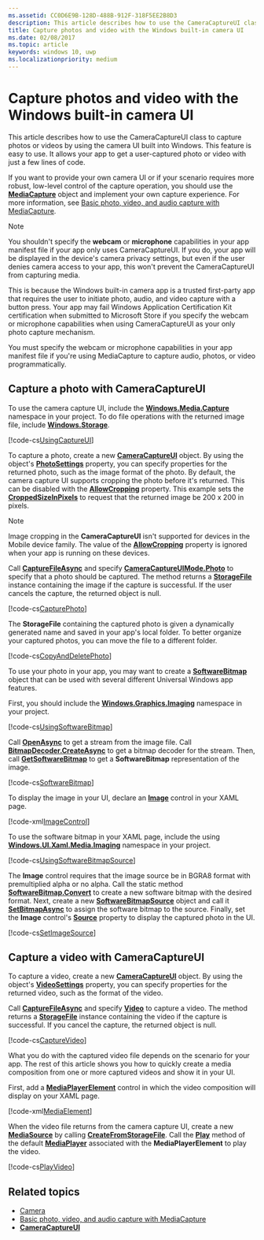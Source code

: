```yaml
---
ms.assetid: CC0D6E9B-128D-488B-912F-318F5EE2B8D3
description: This article describes how to use the CameraCaptureUI class to capture photos or videos by using the camera UI built into Windows.
title: Capture photos and video with the Windows built-in camera UI
ms.date: 02/08/2017
ms.topic: article
keywords: windows 10, uwp
ms.localizationpriority: medium
---
```

# Capture photos and video with the Windows built-in camera UI



This article describes how to use the CameraCaptureUI class to capture photos or videos by using the camera UI built into Windows. This feature is easy to use. It allows your app to get a user-captured photo or video with just a few lines of code.

If you want to provide your own camera UI or if your scenario requires more robust, low-level control of the capture operation, you should use the [**MediaCapture**](https://docs.microsoft.com/uwp/api/Windows.Media.Capture.MediaCapture) object and implement your own capture experience. For more information, see [Basic photo, video, and audio capture with MediaCapture](basic-photo-video-and-audio-capture-with-MediaCapture.md).

> [!NOTE]
> You shouldn't specify the **webcam** or **microphone** capabilities in your app manifest file if your app only uses CameraCaptureUI. If you do, your app will be displayed in the device's camera privacy settings, but even if the user denies camera access to your app, this won't prevent the CameraCaptureUI from capturing media. <p>This is because the Windows built-in camera app is a trusted first-party app that requires the user to initiate photo, audio, and video capture with a button press. Your app may fail Windows Application Certification Kit certification when submitted to Microsoft Store if you specify the webcam or microphone capabilities when using CameraCaptureUI as your only photo capture mechanism.<p>
You must specify the webcam or microphone capabilities in your app manifest file if you're using MediaCapture to capture audio, photos, or video programmatically.

## Capture a photo with CameraCaptureUI

To use the camera capture UI, include the [**Windows.Media.Capture**](https://docs.microsoft.com/uwp/api/Windows.Media.Capture) namespace in your project. To do file operations with the returned image file, include [**Windows.Storage**](https://docs.microsoft.com/uwp/api/Windows.Storage).

[!code-cs[UsingCaptureUI](./code/CameraCaptureUIWin10/cs/MainPage.xaml.cs#SnippetUsingCaptureUI)]

To capture a photo, create a new [**CameraCaptureUI**](https://docs.microsoft.com/uwp/api/Windows.Media.Capture.CameraCaptureUI) object. By using the object's [**PhotoSettings**](https://docs.microsoft.com/uwp/api/windows.media.capture.cameracaptureui.photosettings) property, you can specify properties for the returned photo, such as the image format of the photo. By default, the camera capture UI supports cropping the photo before it's returned. This can be disabled with the [**AllowCropping**](https://docs.microsoft.com/uwp/api/windows.media.capture.cameracaptureuiphotocapturesettings.allowcropping) property. This example sets the [**CroppedSizeInPixels**](https://docs.microsoft.com/uwp/api/windows.media.capture.cameracaptureuiphotocapturesettings.croppedsizeinpixels) to request that the returned image be 200 x 200 in pixels.

> [!NOTE]
> Image cropping in the **CameraCaptureUI** isn't supported for devices in the Mobile device family. The value of the [**AllowCropping**](https://docs.microsoft.com/uwp/api/windows.media.capture.cameracaptureuiphotocapturesettings.allowcropping) property is ignored when your app is running on these devices.

Call [**CaptureFileAsync**](https://docs.microsoft.com/uwp/api/windows.media.capture.cameracaptureui.capturefileasync) and specify [**CameraCaptureUIMode.Photo**](https://docs.microsoft.com/uwp/api/Windows.Media.Capture.CameraCaptureUIMode) to specify that a photo should be captured. The method returns a [**StorageFile**](https://docs.microsoft.com/uwp/api/Windows.Storage.StorageFile) instance containing the image if the capture is successful. If the user cancels the capture, the returned object is null.

[!code-cs[CapturePhoto](./code/CameraCaptureUIWin10/cs/MainPage.xaml.cs#SnippetCapturePhoto)]

The **StorageFile** containing the captured photo is given a dynamically generated name and saved in your app's local folder. To better organize your captured photos, you can move the file to a different folder.

[!code-cs[CopyAndDeletePhoto](./code/CameraCaptureUIWin10/cs/MainPage.xaml.cs#SnippetCopyAndDeletePhoto)]

To use your photo in your app, you may want to create a [**SoftwareBitmap**](https://docs.microsoft.com/uwp/api/Windows.Graphics.Imaging.SoftwareBitmap) object that can be used with several different Universal Windows app features.

First, you should include the [**Windows.Graphics.Imaging**](https://docs.microsoft.com/uwp/api/Windows.Graphics.Imaging) namespace in your project.

[!code-cs[UsingSoftwareBitmap](./code/CameraCaptureUIWin10/cs/MainPage.xaml.cs#SnippetUsingSoftwareBitmap)]

Call [**OpenAsync**](https://docs.microsoft.com/uwp/api/windows.storage.istoragefile.openasync) to get a stream from the image file. Call [**BitmapDecoder.CreateAsync**](https://docs.microsoft.com/uwp/api/windows.graphics.imaging.bitmapdecoder.createasync) to get a bitmap decoder for the stream. Then, call [**GetSoftwareBitmap**](https://docs.microsoft.com/uwp/api/windows.graphics.imaging.bitmapdecoder.getsoftwarebitmapasync) to get a **SoftwareBitmap** representation of the image.

[!code-cs[SoftwareBitmap](./code/CameraCaptureUIWin10/cs/MainPage.xaml.cs#SnippetSoftwareBitmap)]

To display the image in your UI, declare an [**Image**](https://docs.microsoft.com/uwp/api/Windows.UI.Xaml.Controls.Image) control in your XAML page.

[!code-xml[ImageControl](./code/CameraCaptureUIWin10/cs/MainPage.xaml#SnippetImageControl)]

To use the software bitmap in your XAML page, include the using [**Windows.UI.Xaml.Media.Imaging**](https://docs.microsoft.com/uwp/api/Windows.UI.Xaml.Media.Imaging) namespace in your project.

[!code-cs[UsingSoftwareBitmapSource](./code/CameraCaptureUIWin10/cs/MainPage.xaml.cs#SnippetUsingSoftwareBitmapSource)]

The **Image** control requires that the image source be in BGRA8 format with premultiplied alpha or no alpha. Call the static method [**SoftwareBitmap.Convert**](/uwp/api/windows.graphics.imaging.softwarebitmap.convert) to create a new software bitmap with the desired format. Next, create a new [**SoftwareBitmapSource**](https://docs.microsoft.com/uwp/api/Windows.UI.Xaml.Media.Imaging.SoftwareBitmapSource) object and call it [**SetBitmapAsync**](https://docs.microsoft.com/uwp/api/windows.ui.xaml.media.imaging.softwarebitmapsource.setbitmapasync) to assign the software bitmap to the source. Finally, set the **Image** control's [**Source**](https://docs.microsoft.com/uwp/api/windows.ui.xaml.controls.image.source) property to display the captured photo in the UI.

[!code-cs[SetImageSource](./code/CameraCaptureUIWin10/cs/MainPage.xaml.cs#SnippetSetImageSource)]

## Capture a video with CameraCaptureUI

To capture a video, create a new [**CameraCaptureUI**](https://docs.microsoft.com/uwp/api/Windows.Media.Capture.CameraCaptureUI) object. By using the object's [**VideoSettings**](https://docs.microsoft.com/uwp/api/windows.media.capture.cameracaptureui.videosettings) property, you can specify properties for the returned video, such as the format of the video.

Call [**CaptureFileAsync**](https://docs.microsoft.com/uwp/api/windows.media.capture.cameracaptureui.capturefileasync) and specify [**Video**](https://docs.microsoft.com/uwp/api/windows.media.capture.cameracaptureui.videosettings) to capture a video. The method returns a [**StorageFile**](https://docs.microsoft.com/uwp/api/Windows.Storage.StorageFile) instance containing the video if the capture is successful. If you cancel the capture, the returned object is null.

[!code-cs[CaptureVideo](./code/CameraCaptureUIWin10/cs/MainPage.xaml.cs#SnippetCaptureVideo)]

What you do with the captured video file depends on the scenario for your app. The rest of this article shows you how to quickly create a media composition from one or more captured videos and show it in your UI.

First, add a [**MediaPlayerElement**](https://docs.microsoft.com/uwp/api/Windows.UI.Xaml.Controls.MediaPlayerElement) control in which the video composition will display on your XAML page.

[!code-xml[MediaElement](./code/CameraCaptureUIWin10/cs/MainPage.xaml#SnippetMediaElement)]


When the video file returns from the camera capture UI, create a new [**MediaSource**](https://docs.microsoft.com/uwp/api/windows.media.core.mediasource) by calling **[CreateFromStorageFile](https://docs.microsoft.com/uwp/api/windows.media.core.mediasource.createfromstoragefile)**. Call the **[Play](https://docs.microsoft.com/uwp/api/windows.media.playback.mediaplayer.Play)** method of the default **[MediaPlayer](https://docs.microsoft.com/uwp/api/windows.media.playback.mediaplayer)** associated with the **MediaPlayerElement** to play the video.

[!code-cs[PlayVideo](./code/CameraCaptureUIWin10/cs/MainPage.xaml.cs#SnippetPlayVideo)]
 

## Related topics

* [Camera](camera.md)
* [Basic photo, video, and audio capture with MediaCapture](basic-photo-video-and-audio-capture-with-MediaCapture.md)
* [**CameraCaptureUI**](https://docs.microsoft.com/uwp/api/Windows.Media.Capture.CameraCaptureUI) 
 

 




